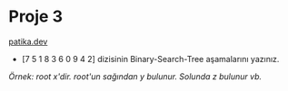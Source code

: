 # Proje 3
[patika.dev](https://www.patika.dev)

* [7  5  1  8  3  6  0  9  4  2] dizisinin Binary-Search-Tree aşamalarını yazınız.

*Örnek: root x'dir. root'un sağından y bulunur. Solunda z bulunur vb.*